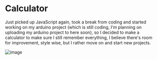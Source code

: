 # Calculator
Just picked up JavaScript again, took a break from coding and started working on my arduino project (which is still coding, I'm planning on uploading my arduino project to here soon), so I decided to make a calculator to make sure I still remember everything, I believe there's room for improvement, style wise, but I rather move on and start new projects.

![image](https://user-images.githubusercontent.com/50925573/220187220-ef349cf2-dfca-44cd-88f2-7d17e7e8053a.png)
